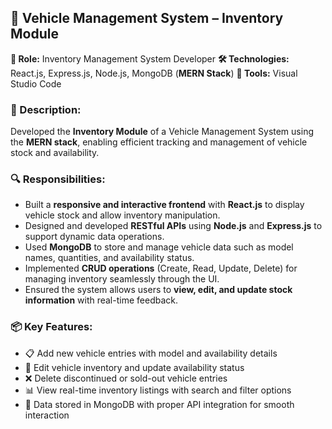 ## 🚗 Vehicle Management System – Inventory Module

**🎯 Role:** Inventory Management System Developer
**🛠️ Technologies:** React.js, Express.js, Node.js, MongoDB (**MERN Stack**)
**🔧 Tools:** Visual Studio Code

### 📄 Description:

Developed the **Inventory Module** of a Vehicle Management System using the **MERN stack**, enabling efficient tracking and management of vehicle stock and availability.

### 🔍 Responsibilities:

* Built a **responsive and interactive frontend** with **React.js** to display vehicle stock and allow inventory manipulation.
* Designed and developed **RESTful APIs** using **Node.js** and **Express.js** to support dynamic data operations.
* Used **MongoDB** to store and manage vehicle data such as model names, quantities, and availability status.
* Implemented **CRUD operations** (Create, Read, Update, Delete) for managing inventory seamlessly through the UI.
* Ensured the system allows users to **view, edit, and update stock information** with real-time feedback.

### 📦 Key Features:

* 📋 Add new vehicle entries with model and availability details
* 🔄 Edit vehicle inventory and update availability status
* ❌ Delete discontinued or sold-out vehicle entries
* 📊 View real-time inventory listings with search and filter options
* 💾 Data stored in MongoDB with proper API integration for smooth interaction


